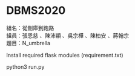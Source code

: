 # DBMS2020  

組名：從刪庫到跑路  
組員：張恩慈 、陳沛穎 、吳宗樺 、陳柏安 、蔣翰宗   
題目：N_umbrella 

Install required flask modules (requirement.txt)

python3 run.py
